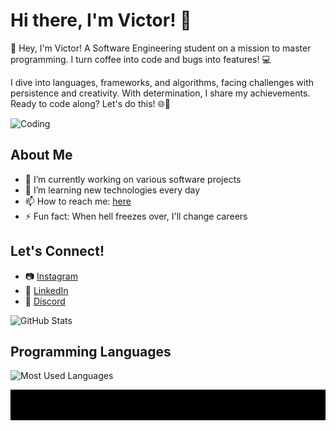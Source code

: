 # Hi there, I'm Victor! 👋

👋 Hey, I'm Victor! A Software Engineering student on a mission to master programming. I turn coffee into code and bugs into features! 💻

I dive into languages, frameworks, and algorithms, facing challenges with persistence and creativity. With determination, I share my achievements. Ready to code along? Let's do this! 🌐🚀

![Coding](https://media.giphy.com/media/sOzHwf1DF8h96A5tXU/giphy.gif?cid=790b76110mn13l96tngk6vv4sssnae2x78ff6fgfentmogk9&ep=v1_gifs_search&rid=giphy.gif&ct=g)

## About Me

- 🔭 I’m currently working on various software projects
- 🌱 I’m learning new technologies every day
- 📫 How to reach me: [here](mailto:vicguioliveira2005@gmail.com)
- ⚡ Fun fact: When hell freezes over, I'll change careers

## Let's Connect!

- 📷 [Instagram](https://instagram.com/victor_nasc00)
- 💼 [LinkedIn](https://linkedin.com/in/victor-nasc00)
- 💬 [Discord](https://discord.com/invite/fdU3reGj)


![GitHub Stats](https://github-readme-stats.vercel.app/api?username=ON00dev&show_icons=true&theme=radical)

## Programming Languages

![Most Used Languages](https://github-readme-stats.vercel.app/api/top-langs/?username=ON00dev&layout=compact&bg_color=141321&title_color=fe428e&text_color=ffffff)

![ON00dev Animation](./animation.svg)
